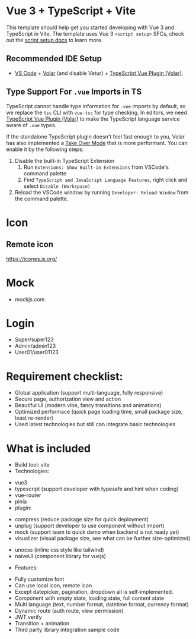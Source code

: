 # Vue 3 + TypeScript + Vite

This template should help get you started developing with Vue 3 and TypeScript in Vite. The template uses Vue 3 `<script setup>` SFCs, check out the [script setup docs](https://v3.vuejs.org/api/sfc-script-setup.html#sfc-script-setup) to learn more.

## Recommended IDE Setup

- [VS Code](https://code.visualstudio.com/) + [Volar](https://marketplace.visualstudio.com/items?itemName=Vue.volar) (and disable Vetur) + [TypeScript Vue Plugin (Volar)](https://marketplace.visualstudio.com/items?itemName=Vue.vscode-typescript-vue-plugin).

## Type Support For `.vue` Imports in TS

TypeScript cannot handle type information for `.vue` imports by default, so we replace the `tsc` CLI with `vue-tsc` for type checking. In editors, we need [TypeScript Vue Plugin (Volar)](https://marketplace.visualstudio.com/items?itemName=Vue.vscode-typescript-vue-plugin) to make the TypeScript language service aware of `.vue` types.

If the standalone TypeScript plugin doesn't feel fast enough to you, Volar has also implemented a [Take Over Mode](https://github.com/johnsoncodehk/volar/discussions/471#discussioncomment-1361669) that is more performant. You can enable it by the following steps:

1. Disable the built-in TypeScript Extension
   1. Run `Extensions: Show Built-in Extensions` from VSCode's command palette
   2. Find `TypeScript and JavaScript Language Features`, right click and select `Disable (Workspace)`
2. Reload the VSCode window by running `Developer: Reload Window` from the command palette.

# Icon
## Remote icon
https://icones.js.org/

# Mock
- mockjs.com

# Login
- Super/super123
- Admin/admin123
- User01/user01123

# Requirement checklist:
- Global application (support multi-language, fully responsive)
- Secure page, authorization view and action
- Beautiful UI (modern vibe, fancy transitions and animations)
- Optimized performace (quick page loading time, small package size, least re-render)
- Used latest technologies but still can integrate basic technologies

# What is included
- Build tool: vite
- Technologies: 
+ vue3
+ typescript (support developer with typesafe and hint when coding)
+ vue-router
+ pinia
+ plugin:
* compress (reduce package size for quick deployment)
* unplug (support developer to use component without import)
* mock (support team to quick demo when backend is not ready yet)
* visualizer (visual package size, see what can be further size-optimized)
+ unocss (inline css style like tailwind)
+ naiveUI (component library for vuejs)
- Features:
+ Fully customize font
+ Can use local icon, remote icon
+ Except datepicker, pagination, dropdown all is self-implemented.
+ Component with empty state, loading state, full content state
+ Multi language (text, number format, datetime format, currency format)
+ Dynamic route (auth route, view permission)
+ JWT verify
+ Transition + animation
+ Third party library integration sample code
